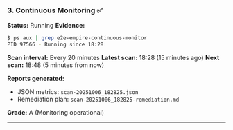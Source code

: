 ### 3. Continuous Monitoring ✅
**Status:** Running
**Evidence:**
```bash
$ ps aux | grep e2e-empire-continuous-monitor
PID 97566 - Running since 18:28
```

**Scan interval:** Every 20 minutes
**Latest scan:** 18:28 (15 minutes ago)
**Next scan:** 18:48 (5 minutes from now)

**Reports generated:**
- JSON metrics: `scan-20251006_182825.json`
- Remediation plan: `scan-20251006_182825-remediation.md`

**Grade:** A (Monitoring operational)

---
